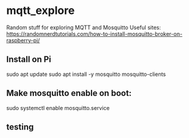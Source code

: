# mqtt_explore
Random stuff for exploring MQTT and Mosquitto
Useful sites:
https://randomnerdtutorials.com/how-to-install-mosquitto-broker-on-raspberry-pi/


## Install on Pi
sudo apt update
sudo apt install -y mosquitto mosquitto-clients

## Make mosquitto enable on boot:
sudo systemctl enable mosquitto.service

## testing 
